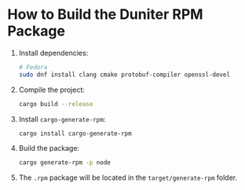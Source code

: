 # How to Build the Duniter RPM Package

1. Install dependencies:
   ```sh
   # Fedora
   sudo dnf install clang cmake protobuf-compiler openssl-devel
   ```
2. Compile the project:
   ```sh
   cargo build --release
   ```
3. Install `cargo-generate-rpm`:
   ```sh
   cargo install cargo-generate-rpm
   ```
4. Build the package:
   ```sh
   cargo generate-rpm -p node
   ```
5. The `.rpm` package will be located in the `target/generate-rpm` folder.
